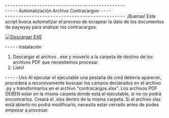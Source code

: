 ╴╴╴╴╴╴╴╴╴╴╴╴╴╴╴╴╴╴╴╴╴╴╴╴╴╴╴╴╴╴╴╴╴╴╴╴╴╴╴╴╴╴╴╴╴
╴╴╴╴╴Automatización Archivo Contracargos╴╴╴╴╴
╴╴╴╴╴╴╴╴╴╴╴╴╴╴╴╴╴╴╴╴╴╴╴╴╴╴╴╴╴╴╴╴╴╴╴╴╴╴╴╴╴╴╴╴╴
¡Buenas! Este script busca automatizar el proceso de scrapear la dato de los documentos de paywyay para analizar los contracargos.

[![Descargar EXE](https://img.shields.io/github/v/release/frumirin/AutomatizacionDeContracargos?label=Descargar%20EXE&style=flat-square&color=%23eb65c2)](https://github.com/frumirin/AutomatizacionDeContracargos/releases)

╴╴╴╴╴Instalación
1. Descargar el archivo . exe y moverlo a la carpeta de destino de los archivos PDF que necesitemos procesar.
2. Listo!

╴╴╴╴╴Uso
Al ejecutar el ejecutable una pestaña de cmd debería aparecer, procederá a recursivamente buscaar los campos declarados en el archivo .py y transformarlos en el archivo "contracargos.xlsx".
Los archivos PDF DEBEN estar en la misma carpeta donde está el ejecutable, si no no podrá encontrarlos.
Creará el .xlsx dentro de la misma carpeta.
Si el archivo xlsx está abierto no podrá modificarlo, necesita estar cerrado antes de podes empezar a procesar.